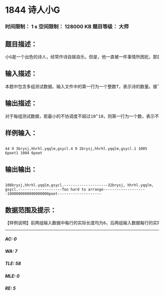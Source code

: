 # 1844 诗人小G   
### 时间限制： 1 s     空间限制： 128000 KB     题目等级： 大师  
## 题目描述：  

<pre>
小G是一个出色的诗人，经常作诗自娱自乐。但是，他一直被一件事情所困扰，那就是诗的排版问题。一首诗包含了若干个句子，对于一些连续的短句，可以将它们用空格隔开并放在一行中，注意一行中可以放的句子数目是没有限制的。小G给每首诗定义了一个行标准长度（行的长度为一行中符号的总个数），他希望排版后每行的长度都和行标准长度相差不远。显然排版时，不应改变原有的句子顺序，并且小G不允许把一个句子分在两行或者更多的行内。在满足上面两个条件的情况下，小G对于排版中的每行定义了一个不协调度, 为这行的实际长度与行标准长度差值绝对值的P次方，而一个排版的不协调度为所有行不协调度的总和。小G最近又作了几首诗，现在请你对这首诗进行排版，使得排版后的诗尽量协调（即不协调度尽量小），并把排版的结果告诉他。
</pre>
  
  
## 输入描述：  

<pre>
本题中包含多组测试数据。输入文件中的第一行为一个整数T，表示诗的数量。接下来为T首诗，这里一首诗即为一组测试数据。每组测试数据中的第一行为三个由空格分隔的正整数N，L，P，其中：N表示这首诗句子的数目，L表示这首诗的行标准长度，P的含义见问题描述。从第二行开始，每行为一个句子，句子由英文字母、数字、标点符号等符号组成（ASCII码33～127，但不包含'-'）。
</pre>
  
  
## 输出描述：  

<pre>
对于每组测试数据，若最小的不协调度不超过10^18，则第一行为一个数，表示不协调度。接下来若干行，表示你排版之后的诗。注意：在同一行的相邻两个句子之间需要用一个空格分开。如果有多个可行解，它们的不协调度都是最小值，则输出任意一个解均可。若最小的不协调度超过10^18，则输出&ldquo;Too hard to arrange&rdquo;（不含引号）。每组测试数据结束后输出&ldquo;--------------------&rdquo;（不含引号），共20个&ldquo;-&rdquo;，&ldquo;-&rdquo;的ASCII码为45，请勿输出多余的空行或者空格。
</pre>
  
  
## 样例输入：  

<pre><code>
44 9 3brysj,hhrhl.yqqlm,gsycl.4 9 2brysj,hhrhl.yqqlm,gsycl.1 1005 6poet1 1004 6poet
</code></pre>
  
  
## 输出输出：  

<pre><code>
108brysj,hhrhl.yqqlm,gsycl.--------------------32brysj, hhrhl.yqqlm, gsycl.--------------------Too hard to arrange--------------------1000000000000000000poet--------------------
</code></pre>
  
  
## 数据范围及提示：  

<pre>
【样例说明】前两组输入数据中每行的实际长度均为6，后两组输入数据每行的实际长度均为4。一个排版方案中每行相邻两个句子之间的空格也算在这行的长度中（可参见样例中第二组数据）。每行末尾没有空格。 总共10个测试点，数据范围满足：测试点TNLP1<=10<=18<=100<=52<=10<=2000<=60000<=103<=10<=2000<=60000<=104<=5<=100000<=200<=105<=5<=100000<=200<=106<=5<=100000<=300000027<=5<=100000<=300000028<=5<=100000<=3000000<=109<=5<=100000<=3000000<=1010<=5<=100000<=3000000<=10所有测试点中均满足句子长度不超过30。
</pre>
  
  
***  

##### AC: 0  
##### WA: 7  
##### TLE: 58  
##### MLE: 0  
##### RE: 5  
